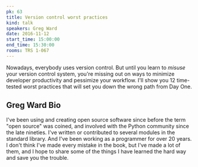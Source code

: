 ```yaml
---
pk: 63
title: Version control worst practices
kind: talk
speakers: Greg Ward
date: 2016-11-12
start_time: 15:00:00
end_time: 15:30:00
rooms: TRS 1-067
---
```


Nowadays, everybody uses version control. But until you learn to *misuse* your version control system, you're missing out on ways to minimize developer productivity and pessimize your workflow. I'll show you 12 time-tested worst practices that will set you down the wrong path from Day One.

## Greg Ward Bio

I've been using and creating open source software since before the term "open source" was coined, and involved with the Python community since the late nineties. I've written or contributed to several modules in the standard library. And I've been working as a programmer for over 20 years. I don't think I've made every mistake in the book, but I've made a lot of them, and I hope to share some of the things I have learned the hard way and save you the trouble.